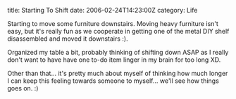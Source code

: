 title: Starting To Shift
date: 2006-02-24T14:23:00Z
category: Life

Starting to move some furniture downstairs. Moving heavy furniture isn't easy, but it's really fun as we cooperate in getting one of the metal DIY shelf disassembled and moved it downstairs :).

Organized my table a bit, probably thinking of shifting down ASAP as I really don't want to have have one to-do item linger in my brain for too long XD.

Other than that… it's pretty much about myself of thinking how much longer I can keep this feeling towards someone to myself… we'll see how things goes on. :)
